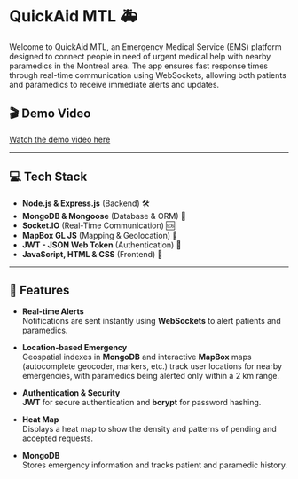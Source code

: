 # QuickAid MTL 🚑

Welcome to QuickAid MTL, an Emergency Medical Service (EMS) platform designed to connect people in need of urgent medical help with nearby paramedics in the Montreal area. The app ensures fast response times through real-time communication using WebSockets, allowing both patients and paramedics to receive immediate alerts and updates.

## 🎬 **Demo Video**
[Watch the demo video here](https://youtu.be/OSspQKkfC3A)

---

## 💻 **Tech Stack**

- **Node.js & Express.js** (Backend) 🛠️
- **MongoDB & Mongoose** (Database & ORM) 📑
- **Socket.IO** (Real-Time Communication) 🆘
- **MapBox GL JS** (Mapping & Geolocation) 📍
- **JWT - JSON Web Token** (Authentication) 🔐
- **JavaScript, HTML & CSS** (Frontend) 🎨

---

## 🚀 **Features**  

- **Real-time Alerts**  
  Notifications are sent instantly using **WebSockets** to alert patients and paramedics.  

- **Location-based Emergency**  
  Geospatial indexes in **MongoDB** and interactive **MapBox** maps (autocomplete geocoder, markers, etc.) track user locations for nearby emergencies, with paramedics being alerted only within a 2 km range.  

- **Authentication & Security**  
  **JWT** for secure authentication and **bcrypt** for password hashing.  

- **Heat Map**  
  Displays a heat map to show the density and patterns of pending and accepted requests.  

- **MongoDB**  
  Stores emergency information and tracks patient and paramedic history.

